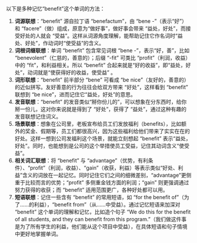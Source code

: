 以下是多种记忆“benefit”这个单词的方法：
1. **词源联想**：“benefit” 源自拉丁语 “benefactum”，由 “bene -”（表示“好”）和 “facere”（做）组成，原意为“做好事”，做好事会带来 “益处，好处”，而接受好处的人就会 “受益”。这样从词源角度理解，能帮助记住它作名词时“益处、好处”，作动词时“使受益”的含义。
2. **词根词缀联想**：单词 “benefit” 包含常见词根 “bene -”，表示“好，善”，比如 “benevolent”（仁慈的，善意的）；后缀 “-fit” 可类比 “profit”（利润，收益）中的 “fit”，和利益相关。所以 “benefit” 合起来就是“好的收益”，即“益处，好处”，动词就是“使获得好的收益，使受益” 。
3. **词形联想**：“benefit” 前半部分 “bene” 可看成 “be nice”（友好的，善意的）的近似拼写。友好善意的行为往往会给双方带来 “好处”，这样看到 “benefit” 联想到 “be nice”，进而记住它“益处，好处”的意思。
4. **发音联想**：“benefit” 的发音类似“掰你份儿的”，可以想象在分东西时，给你掰一份儿，这对你来说就是得到了 “好处”，获得了 “益处”，通过这种有趣的发音联想记住词义。
5. **场景联想**：想象在公司里，老板宣布给员工们发放福利（benefits），比如额外的奖金、假期等，员工们都很高兴，因为这些福利给他们带来了实实在在的好处。这样一想到公司发福利这个场景，就能立刻想起 “benefit” 表示“益处，好处”。同时，也能想到是公司的这个举措使员工受益，记住其动词含义“使受益”。
6. **相关词汇联想**：将 “benefit” 与 “advantage”（优势，有利条件）、“profit”（利润，收益）、“gain”（收获，利益）等表示类似“好处、利益”含义的词放在一起记忆。同时记住它们之间的细微差别，“advantage”更侧重于比较而言的优势；“profit” 多侧重金钱方面的利润；“gain” 则更强调通过努力获得的收获；而 “benefit” 适用范围更广，各种好处都可以用。
7. **短语联想**：记住一些含有 “benefit” 的常用短语，如 “for the benefit of”（为了……的利益），“benefit from”（从……中受益）。通过记忆短语来加深对 “benefit” 这个单词的理解和记忆，比如造个句子 “We do this for the benefit of all students, and they can benefit from this program.”（我们做这件事是为了所有学生的利益，他们能从这个项目中受益），在具体短语和句子情境中更好地掌握单词。 